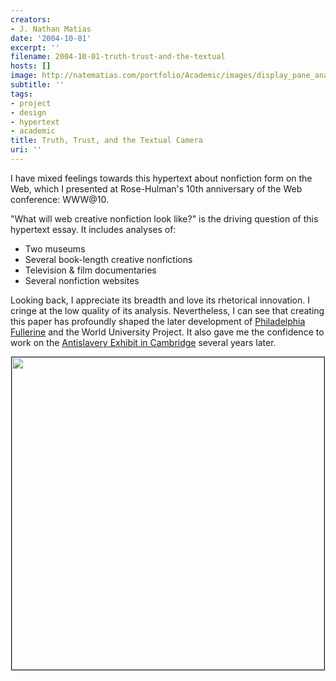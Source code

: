 ```yaml
---
creators:
- J. Nathan Matias
date: '2004-10-01'
excerpt: ''
filename: 2004-10-01-truth-trust-and-the-textual
hosts: []
image: http://natematias.com/portfolio/Academic/images/display_pane_anatomy.gif
subtitle: ''
tags:
- project
- design
- hypertext
- academic
title: Truth, Trust, and the Textual Camera
uri: ''
---
```


I have mixed feelings towards this hypertext about nonfiction form on the Web, which I presented at Rose-Hulman's 10th anniversary of the Web conference: WWW@10. </p>
<p>"What will web creative nonfiction look like?" is the driving question of this hypertext essay. It includes analyses of:</p>
<ul><li> Two museums</li>
<li> Several book-length creative nonfictions</li>
<li> Television &amp; film documentaries</li>

<li> Several nonfiction websites</li></ul>
<p>Looking back, I appreciate its breadth and love its rhetorical innovation. I cringe at the low quality of its analysis. Nevertheless, I can see that creating this paper has profoundly shaped the later development of <a href="http://www.rubberpaw.com/philadelphia/">Philadelphia Fullerine</a> and the World University Project. It also gave me the confidence to work on the <a href="#">Antislavery Exhibit in Cambridge</a> several years later.</p>
<div align="center"><img width="500" border="1" src="http://natematias.com/portfolio/images/www10_nonfiction.jpg"/>